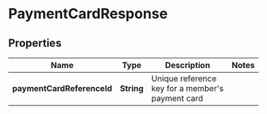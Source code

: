 
# PaymentCardResponse

## Properties
Name | Type | Description | Notes
------------ | ------------- | ------------- | -------------
**paymentCardReferenceId** | **String** | Unique reference key for a member&#39;s payment card | 



